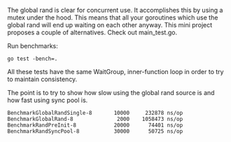 The global rand is clear for concurrent use.  It accomplishes this by using a
mutex under the hood.  This means that all your goroutines which use the
global rand will end up waiting on each other anyway.  This mini project
proposes a couple of alternatives.  Check out main_test.go.

Run benchmarks:

    go test -bench=.

All these tests have the same WaitGroup, inner-function loop in order to
try to maintain consistency.

The point is to try to show how slow using the global rand source is and
how fast using sync pool is.

    BenchmarkGlobalRandSingle-8       10000     232878 ns/op
    BenchmarkGlobalRand-8              2000    1058473 ns/op
    BenchmarkRandPreInit-8            20000      74401 ns/op
    BenchmarkRandSyncPool-8           30000      50725 ns/op
